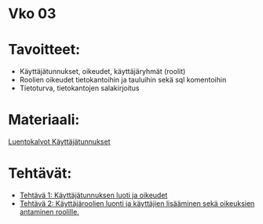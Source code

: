 # Vko 03
# Tavoitteet:

- Käyttäjätunnukset, oikeudet, käyttäjäryhmät (roolit)
- Roolien oikeudet tietokantoihin ja tauluihin sekä sql komentoihin
- Tietoturva, tietokantojen salakirjoitus


# Materiaali: 
[ Luentokalvot ](Luentokalvot_03.pdf)
[ Käyttäjätunnukset ](Kayttajatunnukset.pdf)

# Tehtävät:   
- [ Tehtävä 1: Käyttäjätunnuksen luoti ja oikeudet ](Tehtava_01.md)
- [Tehtävä 2: Käyttäjäroolien luonti ja käyttäjien lisääminen sekä oikeuksien antaminen roolille.](Tehtava_02.md)
